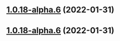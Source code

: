 ## [1.0.18-alpha.6](https://github.com/zhaoyiming0803/async-worker-threads-pool/compare/v1.0.18-alpha.5...v1.0.18-alpha.6) (2022-01-31)



## [1.0.18-alpha.6](https://github.com/zhaoyiming0803/async-worker-threads-pool/compare/v1.0.18-alpha.5...v1.0.18-alpha.6) (2022-01-31)



